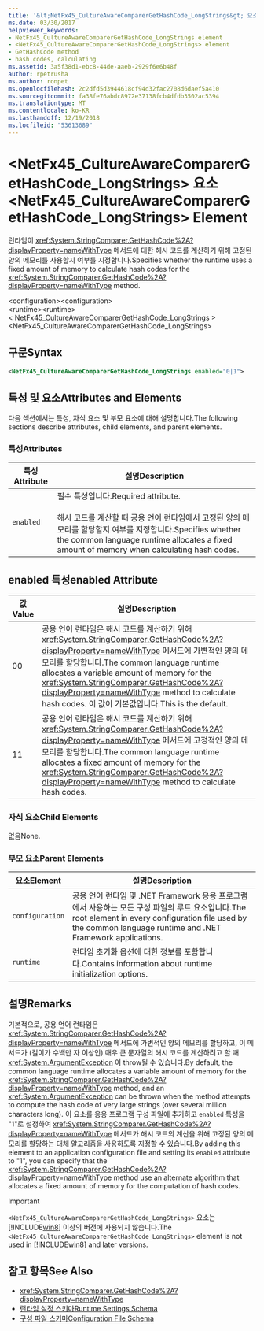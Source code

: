 ```yaml
---
title: '&lt;NetFx45_CultureAwareComparerGetHashCode_LongStrings&gt; 요소'
ms.date: 03/30/2017
helpviewer_keywords:
- NetFx45_CultureAwareComparerGetHashCode_LongStrings element
- <NetFx45_CultureAwareComparerGetHashCode_LongStrings> element
- GetHashCode method
- hash codes, calculating
ms.assetid: 3a5f38d1-ebc8-44de-aaeb-2929f6e6b48f
author: rpetrusha
ms.author: ronpet
ms.openlocfilehash: 2c2dfd5d3944618cf94d32fac2708d6daef5a410
ms.sourcegitcommit: fa38fe76abdc8972e37138fcb4dfdb3502ac5394
ms.translationtype: MT
ms.contentlocale: ko-KR
ms.lasthandoff: 12/19/2018
ms.locfileid: "53613689"
---
```

# <a name="ltnetfx45cultureawarecomparergethashcodelongstringsgt-element"></a><span data-ttu-id="0b084-102">&lt;NetFx45_CultureAwareComparerGetHashCode_LongStrings&gt; 요소</span><span class="sxs-lookup"><span data-stu-id="0b084-102">&lt;NetFx45_CultureAwareComparerGetHashCode_LongStrings&gt; Element</span></span>
<span data-ttu-id="0b084-103">런타임이 <xref:System.StringComparer.GetHashCode%2A?displayProperty=nameWithType> 메서드에 대한 해시 코드를 계산하기 위해 고정된 양의 메모리를 사용할지 여부를 지정합니다.</span><span class="sxs-lookup"><span data-stu-id="0b084-103">Specifies whether the runtime uses a fixed amount of memory to calculate hash codes for the <xref:System.StringComparer.GetHashCode%2A?displayProperty=nameWithType> method.</span></span>  
  
 <span data-ttu-id="0b084-104">\<configuration></span><span class="sxs-lookup"><span data-stu-id="0b084-104">\<configuration></span></span>  
<span data-ttu-id="0b084-105">\<runtime></span><span class="sxs-lookup"><span data-stu-id="0b084-105">\<runtime></span></span>  
<span data-ttu-id="0b084-106">< NetFx45_CultureAwareComparerGetHashCode_LongStrings ></span><span class="sxs-lookup"><span data-stu-id="0b084-106"><NetFx45_CultureAwareComparerGetHashCode_LongStrings></span></span>  
  
## <a name="syntax"></a><span data-ttu-id="0b084-107">구문</span><span class="sxs-lookup"><span data-stu-id="0b084-107">Syntax</span></span>  
  
```xml
<NetFx45_CultureAwareComparerGetHashCode_LongStrings enabled="0|1">  
```  
  
## <a name="attributes-and-elements"></a><span data-ttu-id="0b084-108">특성 및 요소</span><span class="sxs-lookup"><span data-stu-id="0b084-108">Attributes and Elements</span></span>  
 <span data-ttu-id="0b084-109">다음 섹션에서는 특성, 자식 요소 및 부모 요소에 대해 설명합니다.</span><span class="sxs-lookup"><span data-stu-id="0b084-109">The following sections describe attributes, child elements, and parent elements.</span></span>  
  
### <a name="attributes"></a><span data-ttu-id="0b084-110">특성</span><span class="sxs-lookup"><span data-stu-id="0b084-110">Attributes</span></span>  
  
|<span data-ttu-id="0b084-111">특성</span><span class="sxs-lookup"><span data-stu-id="0b084-111">Attribute</span></span>|<span data-ttu-id="0b084-112">설명</span><span class="sxs-lookup"><span data-stu-id="0b084-112">Description</span></span>|  
|---------------|-----------------|  
|`enabled`|<span data-ttu-id="0b084-113">필수 특성입니다.</span><span class="sxs-lookup"><span data-stu-id="0b084-113">Required attribute.</span></span><br /><br /> <span data-ttu-id="0b084-114">해시 코드를 계산할 때 공용 언어 런타임에서 고정된 양의 메모리를 할당할지 여부를 지정합니다.</span><span class="sxs-lookup"><span data-stu-id="0b084-114">Specifies whether the common language runtime allocates a fixed amount of memory when calculating hash codes.</span></span>|  
  
## <a name="enabled-attribute"></a><span data-ttu-id="0b084-115">enabled 특성</span><span class="sxs-lookup"><span data-stu-id="0b084-115">enabled Attribute</span></span>  
  
|<span data-ttu-id="0b084-116">값</span><span class="sxs-lookup"><span data-stu-id="0b084-116">Value</span></span>|<span data-ttu-id="0b084-117">설명</span><span class="sxs-lookup"><span data-stu-id="0b084-117">Description</span></span>|  
|-----------|-----------------|  
|<span data-ttu-id="0b084-118">0</span><span class="sxs-lookup"><span data-stu-id="0b084-118">0</span></span>|<span data-ttu-id="0b084-119">공용 언어 런타임은 해시 코드를 계산하기 위해 <xref:System.StringComparer.GetHashCode%2A?displayProperty=nameWithType> 메서드에 가변적인 양의 메모리를 할당합니다.</span><span class="sxs-lookup"><span data-stu-id="0b084-119">The common language runtime allocates a variable amount of memory for the <xref:System.StringComparer.GetHashCode%2A?displayProperty=nameWithType> method to calculate hash codes.</span></span> <span data-ttu-id="0b084-120">이 값이 기본값입니다.</span><span class="sxs-lookup"><span data-stu-id="0b084-120">This is the default.</span></span>|  
|<span data-ttu-id="0b084-121">1</span><span class="sxs-lookup"><span data-stu-id="0b084-121">1</span></span>|<span data-ttu-id="0b084-122">공용 언어 런타임은 해시 코드를 계산하기 위해 <xref:System.StringComparer.GetHashCode%2A?displayProperty=nameWithType> 메서드에 고정적인 양의 메모리를 할당합니다.</span><span class="sxs-lookup"><span data-stu-id="0b084-122">The common language runtime allocates a fixed amount of memory for the <xref:System.StringComparer.GetHashCode%2A?displayProperty=nameWithType> method to calculate hash codes.</span></span>|  
  
### <a name="child-elements"></a><span data-ttu-id="0b084-123">자식 요소</span><span class="sxs-lookup"><span data-stu-id="0b084-123">Child Elements</span></span>  
 <span data-ttu-id="0b084-124">없음</span><span class="sxs-lookup"><span data-stu-id="0b084-124">None.</span></span>  
  
### <a name="parent-elements"></a><span data-ttu-id="0b084-125">부모 요소</span><span class="sxs-lookup"><span data-stu-id="0b084-125">Parent Elements</span></span>  
  
|<span data-ttu-id="0b084-126">요소</span><span class="sxs-lookup"><span data-stu-id="0b084-126">Element</span></span>|<span data-ttu-id="0b084-127">설명</span><span class="sxs-lookup"><span data-stu-id="0b084-127">Description</span></span>|  
|-------------|-----------------|  
|`configuration`|<span data-ttu-id="0b084-128">공용 언어 런타임 및 .NET Framework 응용 프로그램에서 사용하는 모든 구성 파일의 루트 요소입니다.</span><span class="sxs-lookup"><span data-stu-id="0b084-128">The root element in every configuration file used by the common language runtime and .NET Framework applications.</span></span>|  
|`runtime`|<span data-ttu-id="0b084-129">런타임 초기화 옵션에 대한 정보를 포함합니다.</span><span class="sxs-lookup"><span data-stu-id="0b084-129">Contains information about runtime initialization options.</span></span>|  
  
## <a name="remarks"></a><span data-ttu-id="0b084-130">설명</span><span class="sxs-lookup"><span data-stu-id="0b084-130">Remarks</span></span>  
 <span data-ttu-id="0b084-131">기본적으로, 공용 언어 런타임은 <xref:System.StringComparer.GetHashCode%2A?displayProperty=nameWithType> 메서드에 가변적인 양의 메모리를 할당하고, 이 메서드가 (길이가 수백만 자 이상인) 매우 큰 문자열의 해시 코드를 계산하려고 할 때 <xref:System.ArgumentException> 이 throw될 수 있습니다.</span><span class="sxs-lookup"><span data-stu-id="0b084-131">By default, the common language runtime allocates a variable amount of memory for the <xref:System.StringComparer.GetHashCode%2A?displayProperty=nameWithType> method, and an <xref:System.ArgumentException> can be thrown when the method attempts to compute the hash code of very large strings (over several million characters long).</span></span> <span data-ttu-id="0b084-132">이 요소를 응용 프로그램 구성 파일에 추가하고 `enabled` 특성을 "1"로 설정하여 <xref:System.StringComparer.GetHashCode%2A?displayProperty=nameWithType> 메서드가 해시 코드의 계산을 위해 고정된 양의 메모리를 할당하는 대체 알고리즘을 사용하도록 지정할 수 있습니다.</span><span class="sxs-lookup"><span data-stu-id="0b084-132">By adding this element to an application configuration file and setting its `enabled` attribute to "1", you can specify that the <xref:System.StringComparer.GetHashCode%2A?displayProperty=nameWithType> method use an alternate algorithm that allocates a fixed amount of memory for the computation of hash codes.</span></span>  
  
> [!IMPORTANT]
>  <span data-ttu-id="0b084-133">`<NetFx45_CultureAwareComparerGetHashCode_LongStrings>` 요소는 [!INCLUDE[win8](../../../../../includes/win8-md.md)] 이상의 버전에 사용되지 않습니다.</span><span class="sxs-lookup"><span data-stu-id="0b084-133">The `<NetFx45_CultureAwareComparerGetHashCode_LongStrings>` element is not used in [!INCLUDE[win8](../../../../../includes/win8-md.md)] and later versions.</span></span>  
  
## <a name="see-also"></a><span data-ttu-id="0b084-134">참고 항목</span><span class="sxs-lookup"><span data-stu-id="0b084-134">See Also</span></span>  
- <xref:System.StringComparer.GetHashCode%2A?displayProperty=nameWithType>  
- [<span data-ttu-id="0b084-135">런타임 설정 스키마</span><span class="sxs-lookup"><span data-stu-id="0b084-135">Runtime Settings Schema</span></span>](../../../../../docs/framework/configure-apps/file-schema/runtime/index.md)  
- [<span data-ttu-id="0b084-136">구성 파일 스키마</span><span class="sxs-lookup"><span data-stu-id="0b084-136">Configuration File Schema</span></span>](../../../../../docs/framework/configure-apps/file-schema/index.md)
